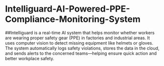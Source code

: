 # Intelliguard-AI-Powered-PPE-Compliance-Monitoring-System
##Intelliguard is a real-time AI system that helps monitor whether workers are wearing proper safety gear (PPE) in factories and industrial areas. It uses computer vision to detect missing equipment like helmets or gloves. The system automatically logs safety violations, stores the data in the cloud, and sends alerts to the concerned teams—helping ensure quick action and better workplace safety.
